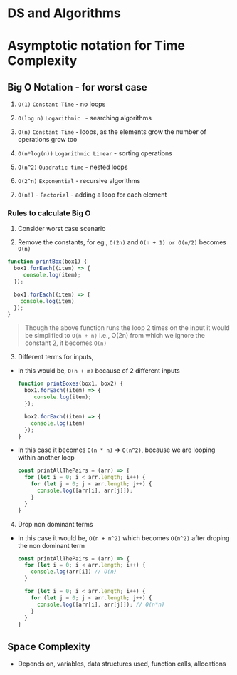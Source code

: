 # DS and Algorithms

# Asymptotic notation for Time Complexity

## Big O Notation - for worst case

1. `O(1)` `Constant Time` - no loops

2. `O(log n)` `Logarithmic ` - searching algorithms

3. `O(n)` `Constant Time` - loops, as the elements grow the number of operations grow too

4. `O(n*log(n))` `Logarithmic Linear` - sorting operations

5. `O(n^2)` `Quadratic time` - nested loops

6. `O(2^n)` `Exponential` - recursive algorithms

7. `O(n!)` - `Factorial` - adding a loop for each element

### Rules to calculate Big O

1. Consider worst case scenario

2. Remove the constants, for eg., `O(2n)` and `O(n + 1) or O(n/2)` becomes `O(n)`
  ```js
  function printBox(box1) {
    box1.forEach((item) => {
       console.log(item);
    });

    box1.forEach((item) => {
      console.log(item)
    });
  }
  ```

> Though the above function runs the loop 2 times on the input it would be simplified to `O(n + n)` i.e., O(2n)
  from which we ignore the constant 2, it becomes `O(n)`

3. Different terms for inputs,

- In this would be, `O(n + m)` because of 2 different inputs
  ```js
  function printBoxes(box1, box2) {
    box1.forEach((item) => {
       console.log(item);
    });

    box2.forEach((item) => {
      console.log(item)
    });
  }
  ```

- In this case it becomes `O(n * n)` => `O(n^2)`, because we are looping within another loop
  ```js
  const printAllThePairs = (arr) => {
    for (let i = 0; i < arr.length; i++) {
      for (let j = 0; j < arr.length; j++) {
        console.log([arr[i], arr[j]]);
      }
    }
  }
  ```

4. Drop non dominant terms

- In this case it would be, `O(n + n^2)` which becomes `O(n^2)` after droping the
  non dominant term
  ```js
  const printAllThePairs = (arr) => {
    for (let i = 0; i < arr.length; i++) {
      console.log(arr[i]) // O(n)
    }

    for (let i = 0; i < arr.length; i++) {
      for (let j = 0; j < arr.length; j++) {
        console.log([arr[i], arr[j]]); // O(n*n)
      }
    }
  }
  ```

## Space Complexity

- Depends on, variables, data structures used, function calls, allocations
